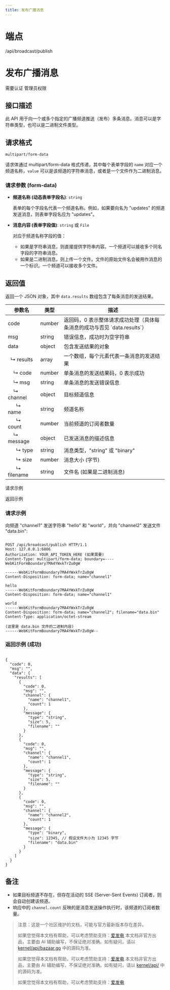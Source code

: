 ```yaml
---
title: 发布广播消息
---
```

# 端点

/api/broadcast/publish

# 发布广播消息

需要认证 管理员权限

## 接口描述

此 API 用于向一个或多个指定的广播频道推送（发布）多条消息。消息可以是字符串类型，也可以是二进制文件类型。

## 请求格式

`multipart/form-data`

请求体通过 multipart/form-data 格式传递，其中每个表单字段的 `name` 对应一个频道名称，`value` 可以是该频道的字符串消息，或者是一个文件作为二进制消息。

### 请求参数 (form-data)

-   **频道名称 (动态表单字段名)**: `string`
    
    表单的每个字段名代表一个频道名称。例如，如果要向名为 "updates" 的频道发送消息，则表单字段名应为 "updates"。
    
-   **消息内容 (表单字段值)**: `string` 或 `File`
    
    对应于频道名称字段的值：
    
    -   如果是字符串消息，则直接提供字符串内容。一个频道可以接收多个同名字段的字符串消息。
    -   如果是二进制消息，则上传一个文件。文件的原始文件名会被用作消息的一个标识。一个频道可以接收多个文件。

## 返回值

返回一个 JSON 对象，其中 `data.results` 数组包含了每条消息的发送结果。

| 参数名 | 类型 | 描述 |
| --- | --- | --- |
| code | number | 返回码，0 表示整体请求成功处理（具体每条消息的成功与否见 \`data.results\`） |
| msg | string | 错误信息，成功时为空字符串 |
| data | object | 包含发送结果的对象 |
|   ↳ results | array | 一个数组，每个元素代表一条消息的发送结果 |
|     ↳ code | number | 单条消息的发送结果码，0 表示成功 |
|     ↳ msg | string | 单条消息的发送错误信息 |
|     ↳ channel | object | 目标频道信息 |
|       ↳ name | string | 频道名称 |
|       ↳ count | number | 当前频道的订阅者数量 |
|     ↳ message | object | 已发送消息的描述信息 |
|       ↳ type | string | 消息类型，"string" 或 "binary" |
|       ↳ size | number | 消息大小 (字节) |
|       ↳ filename | string | 文件名 (如果是二进制消息) |

请求示例

返回示例

### 请求示例

向频道 "channel1" 发送字符串 "hello" 和 "world"，并向 "channel2" 发送文件 "data.bin":

```

POST /api/broadcast/publish HTTP/1.1
Host: 127.0.0.1:6806
Authorization: YOUR_API_TOKEN_HERE (如果需要)
Content-Type: multipart/form-data; boundary=----WebKitFormBoundary7MA4YWxkTrZu0gW

------WebKitFormBoundary7MA4YWxkTrZu0gW
Content-Disposition: form-data; name="channel1"

hello
------WebKitFormBoundary7MA4YWxkTrZu0gW
Content-Disposition: form-data; name="channel1"

world
------WebKitFormBoundary7MA4YWxkTrZu0gW
Content-Disposition: form-data; name="channel2"; filename="data.bin"
Content-Type: application/octet-stream

(这里是 data.bin 文件的二进制内容)
------WebKitFormBoundary7MA4YWxkTrZu0gW--
```

### 返回示例 (成功)

```

{
  "code": 0,
  "msg": "",
  "data": {
    "results": [
      {
        "code": 0,
        "msg": "",
        "channel": {
          "name": "channel1",
          "count": 1
        },
        "message": {
          "type": "string",
          "size": 5,
          "filename": ""
        }
      },
      {
        "code": 0,
        "msg": "",
        "channel": {
          "name": "channel1",
          "count": 1
        },
        "message": {
          "type": "string",
          "size": 5,
          "filename": ""
        }
      },
      {
        "code": 0,
        "msg": "",
        "channel": {
          "name": "channel2",
          "count": 1
        },
        "message": {
          "type": "binary",
          "size": 12345, // 假设文件大小为 12345 字节
          "filename": "data.bin"
        }
      }
    ]
  }
}
```

## 备注

-   如果目标频道不存在，但存在活动的 SSE (Server-Sent Events) 订阅者，则会自动创建该频道。
-   响应中的 `channel.count` 反映的是消息发送操作执行时，该频道的订阅者数量。

> 注意：这是一个社区维护的文档，可能与官方最新版本存在差异。
> 
> 如果您觉得本文档有帮助，可以考虑赞助支持：[爱发电](https://afdian.com/a/leolee9086?tab=feed)
> 本文档非官方出品，主要由 AI 辅助编写，不保证绝对准确。如有疑问，请以 [kernel/api/bazaar.go](https://github.com/siyuan-note/siyuan/blob/master/kernel/api/bazaar.go) 中的源码为准。
> 
> 如果您觉得本文档有帮助，可以考虑赞助支持：[爱发电](https://afdian.com/a/leolee9086?tab=feed)
> 本文档非官方出品，主要由 AI 辅助编写，不保证绝对准确。如有疑问，请以 [kernel/api/](https://github.com/siyuan-note/siyuan/blob/master/kernel/api/) 中的源码为准。
> 
> 如果您觉得本文档有帮助，可以考虑赞助支持：[爱发电](https://afdian.com/a/leolee9086?tab=feed)
